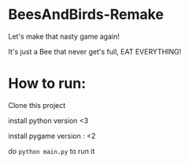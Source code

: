 # BeesAndBirds-Remake
Let's make that nasty game again!


It's just a Bee that never get's full, EAT EVERYTHING!


# How to run:
Clone this project

install python version  <3

install pygame version : <2

do `python main.py` to run it
